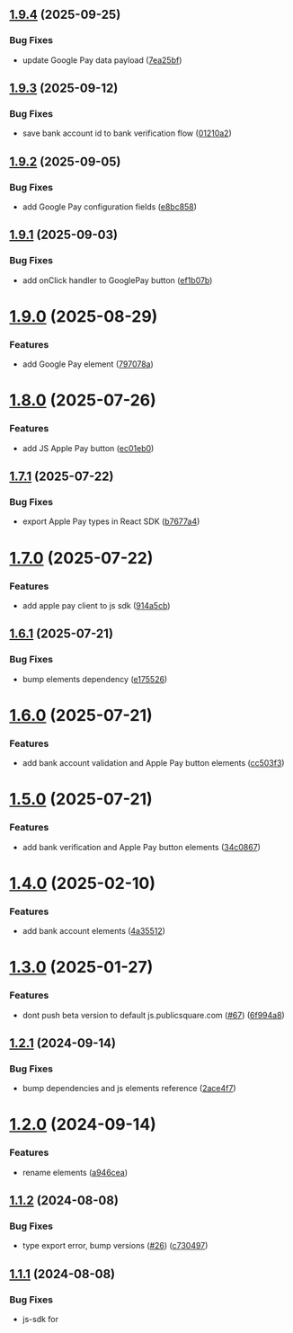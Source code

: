 ## [1.9.4](https://github.com/publicsquare-financial/publicsquare-elements/compare/v1.9.3...v1.9.4) (2025-09-25)


### Bug Fixes

* update Google Pay data payload ([7ea25bf](https://github.com/publicsquare-financial/publicsquare-elements/commit/7ea25bf1ce07f8073185c4d3c3fb98dfe264f2e8))

## [1.9.3](https://github.com/publicsquare-financial/publicsquare-elements/compare/v1.9.2...v1.9.3) (2025-09-12)


### Bug Fixes

* save bank account id to bank verification flow ([01210a2](https://github.com/publicsquare-financial/publicsquare-elements/commit/01210a2508f137c03196ee01d4b89ece93f5f2fa))

## [1.9.2](https://github.com/publicsquare-financial/publicsquare-elements/compare/v1.9.1...v1.9.2) (2025-09-05)


### Bug Fixes

* add Google Pay configuration fields ([e8bc858](https://github.com/publicsquare-financial/publicsquare-elements/commit/e8bc8587ab7fb785b99fba3f3750168badcb11b8))

## [1.9.1](https://github.com/publicsquare-financial/publicsquare-elements/compare/v1.9.0...v1.9.1) (2025-09-03)


### Bug Fixes

* add onClick handler to GooglePay button ([ef1b07b](https://github.com/publicsquare-financial/publicsquare-elements/commit/ef1b07bb020ebb7ff4152a3f40838b7e315eb9b4))

# [1.9.0](https://github.com/publicsquare-financial/publicsquare-elements/compare/v1.8.0...v1.9.0) (2025-08-29)


### Features

* add Google Pay element ([797078a](https://github.com/publicsquare-financial/publicsquare-elements/commit/797078a03b96405824be5bd44bae7776a0b494bb))

# [1.8.0](https://github.com/publicsquare-financial/publicsquare-elements/compare/v1.7.1...v1.8.0) (2025-07-26)


### Features

* add JS Apple Pay button ([ec01eb0](https://github.com/publicsquare-financial/publicsquare-elements/commit/ec01eb06543ea8c4fc9c98c5acc19fcc21edc401))

## [1.7.1](https://github.com/publicsquare-financial/publicsquare-elements/compare/v1.7.0...v1.7.1) (2025-07-22)


### Bug Fixes

* export Apple Pay types in React SDK ([b7677a4](https://github.com/publicsquare-financial/publicsquare-elements/commit/b7677a4a6e9e3f697d0f69c12ef283c41b21f8ea))

# [1.7.0](https://github.com/publicsquare-financial/publicsquare-elements/compare/v1.6.1...v1.7.0) (2025-07-22)


### Features

* add apple pay client to js sdk ([914a5cb](https://github.com/publicsquare-financial/publicsquare-elements/commit/914a5cb25cadea6ea5e85fe02587b2cb7b7e12a3))

## [1.6.1](https://github.com/publicsquare-financial/publicsquare-elements/compare/v1.6.0...v1.6.1) (2025-07-21)


### Bug Fixes

* bump elements dependency ([e175526](https://github.com/publicsquare-financial/publicsquare-elements/commit/e175526a80d76181e321974c631818ab511c97e9))

# [1.6.0](https://github.com/publicsquare-financial/publicsquare-elements/compare/v1.5.0...v1.6.0) (2025-07-21)


### Features

* add bank account validation and Apple Pay button elements ([cc503f3](https://github.com/publicsquare-financial/publicsquare-elements/commit/cc503f3e7df9f5147bf1394c0f2cebe7874e72db))

# [1.5.0](https://github.com/publicsquare-financial/publicsquare-elements/compare/v1.4.0...v1.5.0) (2025-07-21)


### Features

* add bank verification and Apple Pay button elements ([34c0867](https://github.com/publicsquare-financial/publicsquare-elements/commit/34c08674f080e271ccae6103132c15bea933772d))

# [1.4.0](https://github.com/publicsquare-financial/publicsquare-elements/compare/v1.3.0...v1.4.0) (2025-02-10)


### Features

* add bank account elements ([4a35512](https://github.com/publicsquare-financial/publicsquare-elements/commit/4a355121a632e5737df4ccde9f003a6f148ed330))

# [1.3.0](https://github.com/publicsquare-financial/publicsquare-elements/compare/v1.2.1...v1.3.0) (2025-01-27)


### Features

* dont push beta version to default js.publicsquare.com ([#67](https://github.com/publicsquare-financial/publicsquare-elements/issues/67)) ([6f994a8](https://github.com/publicsquare-financial/publicsquare-elements/commit/6f994a822a9509cc24affb457bd7c22a9dc50bb8))

## [1.2.1](https://github.com/publicsquare-financial/publicsquare-elements/compare/v1.2.0...v1.2.1) (2024-09-14)


### Bug Fixes

* bump dependencies and js elements reference ([2ace4f7](https://github.com/publicsquare-financial/publicsquare-elements/commit/2ace4f7e3478453fc321d4c31402a61b992c2bd1))

# [1.2.0](https://github.com/publicsquare-financial/publicsquare-elements/compare/v1.1.2...v1.2.0) (2024-09-14)


### Features

* rename elements ([a946cea](https://github.com/publicsquare-financial/publicsquare-elements/commit/a946cea7b38c7e6a7ffd9a4c1991882f08bdbf0f))

## [1.1.2](https://github.com/publicsquare-financial/publicsquare-elements/compare/v1.1.1...v1.1.2) (2024-08-08)


### Bug Fixes

* type export error, bump versions ([#26](https://github.com/publicsquare-financial/publicsquare-elements/issues/26)) ([c730497](https://github.com/publicsquare-financial/publicsquare-elements/commit/c730497540f2c98da556984ae9f1b78a3449dc86))

## [1.1.1](https://github.com/publicsquare-financial/publicsquare-elements/compare/v1.1.0...v1.1.1) (2024-08-08)


### Bug Fixes

* js-sdk for <script /> tags ([#25](https://github.com/publicsquare-financial/publicsquare-elements/issues/25)) ([6fca433](https://github.com/publicsquare-financial/publicsquare-elements/commit/6fca433a32b5ce81825481f6cb30c1bc1a6961c5))

# [1.1.0](https://github.com/publicsquare-financial/publicsquare-elements/compare/v1.0.0...v1.1.0) (2024-06-30)


### Features

* update readme ([be55540](https://github.com/publicsquare-financial/publicsquare-elements/commit/be55540a556c7417114487918b25315e15679268))

# 1.0.0 (2024-06-28)


### Features

* initial release ([a0ec752](https://github.com/publicsquare-financial/publicsquare-elements/commit/a0ec752f52c90cfd59afb0d1e64a2d5c75247845))
